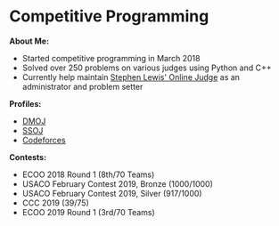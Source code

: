 # Competitive Programming

**About Me:**
- Started competitive programming in March 2018
- Solved over 250 problems on various judges using Python and C++
- Currently help maintain [Stephen Lewis' Online Judge](https://ssoj.ca/) as an administrator and problem setter

**Profiles:**
- [DMOJ](https://dmoj.ca/user/Joon7891)
- [SSOJ](https://ssoj.ca/user/Joon7891)
- [Codeforces](https://codeforces.com/profile/Joon7891)

**Contests:**
- ECOO 2018 Round 1 (8th/70 Teams)
- USACO February Contest 2019, Bronze (1000/1000)
- USACO February Contest 2019, Silver (917/1000)
- CCC 2019 (39/75)
- ECOO 2019 Round 1 (3rd/70 Teams)
